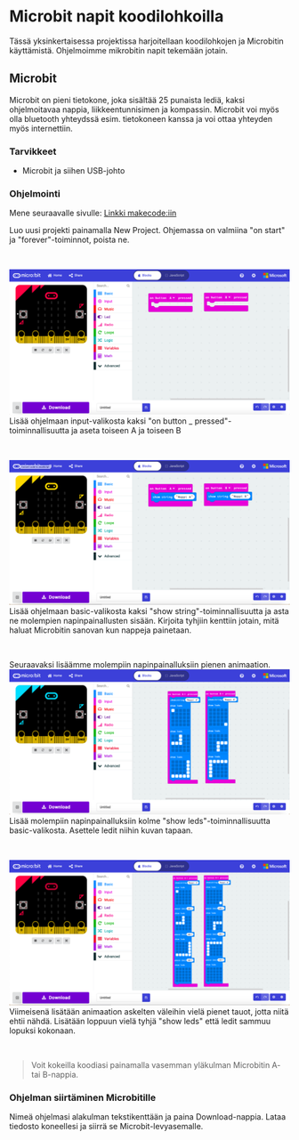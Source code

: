 # Microbit napit koodilohkoilla
Tässä yksinkertaisessa projektissa harjoitellaan koodilohkojen ja Microbitin käyttämistä. Ohjelmoimme mikrobitin napit tekemään jotain.

## Microbit
Microbit on pieni tietokone, joka sisältää 25 punaista lediä, kaksi ohjelmoitavaa nappia, liikkeentunnisimen ja kompassin. Microbit voi myös olla bluetooth yhteydssä esim. tietokoneen kanssa ja voi ottaa yhteyden myös internettiin.

### Tarvikkeet
- Microbit ja siihen USB-johto

### Ohjelmointi
Mene seuraavalle sivulle:
[Linkki makecode:iin](https://makecode.microbit.org)
&nbsp;

Luo uusi projekti painamalla New Project. Ohjemassa on valmiina "on start" ja "forever"-toiminnot, poista ne.
&nbsp;

&nbsp;




![Ensimmäinen askel](ensimmainen_askel.png)
Lisää ohjelmaan input-valikosta kaksi "on button _ pressed"-toiminnallisuutta ja aseta toiseen A ja toiseen B
&nbsp;

&nbsp;





![toinen askel](toinen_askel.png)
Lisää ohjelmaan basic-valikosta kaksi "show string"-toiminnallisuutta ja asta ne molempien napinpainallusten sisään. Kirjoita tyhjiin kenttiin jotain, mitä haluat Microbitin sanovan kun nappeja painetaan. 
&nbsp;

&nbsp;

Seuraavaksi lisäämme molempiin napinpainalluksiin pienen animaation.
![kolmas askel](kolmas_askel.png)
Lisää molempiin napinpainalluksiin kolme "show leds"-toiminnallisuutta basic-valikosta. Asettele ledit niihin kuvan tapaan.
&nbsp;

&nbsp;







![neljäs askel](neljas_askel.png)
Viimeisenä lisätään animaation askelten väleihin vielä pienet tauot, jotta niitä ehtii nähdä. Lisätään loppuun vielä tyhjä "show leds" että ledit sammuu lopuksi kokonaan.
&nbsp;

&nbsp;




>Voit kokeilla koodiasi painamalla vasemman yläkulman Microbitin A- tai B-nappia.


### Ohjelman siirtäminen Microbitille
Nimeä ohjelmasi alakulman tekstikenttään ja paina Download-nappia. Lataa tiedosto koneellesi ja siirrä se Microbit-levyasemalle.





